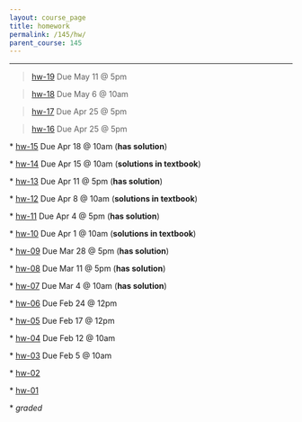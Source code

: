 ```yaml
---
layout: course_page
title: homework
permalink: /145/hw/
parent_course: 145
---
```


----
>  [hw-19](/145/hw19) Due May 11 @ 5pm

>  [hw-18](/145/hw18) Due May 6 @ 10am

>  [hw-17](/145/hw17) Due Apr 25 @ 5pm

>  [hw-16](/145/hw16) Due Apr 25 @ 5pm

\* [hw-15](/145/hw15) Due Apr 18 @ 10am (**has solution**)

\* [hw-14](/145/hw14) Due Apr 15 @ 10am (**solutions in textbook**)

\* [hw-13](/145/hw13) Due Apr 11 @ 5pm (**has solution**)

\* [hw-12](/145/hw12) Due Apr 8 @ 10am (**solutions in textbook**)

\* [hw-11](/145/hw11) Due Apr 4 @ 5pm (**has solution**)

\* [hw-10](/145/hw10) Due Apr 1 @ 10am (**solutions in textbook**)

\* [hw-09](/145/hw09) Due Mar 28 @ 5pm (**has solution**)

\* [hw-08](/145/hw08) Due Mar 11 @ 5pm (**has solution**)

\* [hw-07](/145/hw07) Due Mar 4 @ 10am (**has solution**)

\* [hw-06](/145/hw06) Due Feb 24 @ 12pm

\* [hw-05](/145/hw05) Due Feb 17 @ 12pm

\* [hw-04](/145/hw04) Due Feb 12 @ 10am

\* [hw-03](/145/hw03) Due Feb 5 @ 10am

\* [hw-02](/145/hw02)

\* [hw-01](/145/hw01)

\* *graded*
